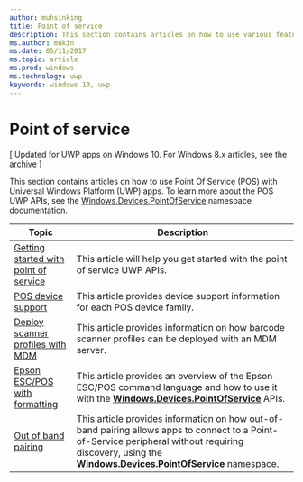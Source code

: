 ```yaml
---
author: muhsinking
title: Point of service
description: This section contains articles on how to use various features of the Point of Service namespace.
ms.author: mukin
ms.date: 05/11/2017
ms.topic: article
ms.prod: windows
ms.technology: uwp
keywords: windows 10, uwp
---
```

# Point of service

\[ Updated for UWP apps on Windows 10. For Windows 8.x articles, see the [archive](http://go.microsoft.com/fwlink/p/?linkid=619132) \]

This section contains articles on how to use Point Of Service (POS) with Universal Windows Platform (UWP) apps. To learn more about the POS UWP APIs, see the [Windows.Devices.PointOfService](https://docs.microsoft.com/en-us/uwp/api/windows.devices.pointofservice) namespace documentation.

|Topic|Description|
|--------|------------------|
| [Getting started with point of service](pos-get-started.md) | This article will help you get started with the point of service UWP APIs. |
| [POS device support](pos-device-support.md) | This article provides device support information for each POS device family. |
| [Deploy scanner profiles with MDM](deploy-scanner-profiles-with-mdm.md) | This article provides information on how barcode scanner profiles can be deployed with an MDM server. |
| [Epson ESC/POS with formatting](epson-esc-pos-with-formatting.md)   | This article provides an overview of the Epson ESC/POS command language and how to use it with the [**Windows.Devices.PointOfService**](https://msdn.microsoft.com/library/windows/apps/windows.devices.pointofservice.aspx) APIs. |
| [Out of band pairing](out-of-band-pairing.md) | This article provides information on how out-of-band pairing allows apps to connect to a Point-of-Service peripheral without requiring discovery, using the [**Windows.Devices.PointOfService**](https://msdn.microsoft.com/library/windows/apps/windows.devices.pointofservice.aspx) namespace. |
